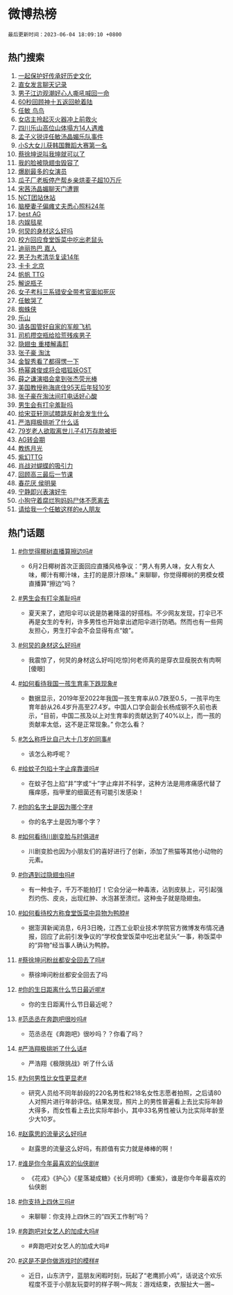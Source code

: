 # 微博热榜

`最后更新时间：2023-06-04 18:09:10 +0800`

## 热门搜索

1. [一起保护好传承好历史文化](https://m.weibo.cn/search?containerid=100103type%3D1%26t%3D10%26q%3D%23%E4%B8%80%E8%B5%B7%E4%BF%9D%E6%8A%A4%E5%A5%BD%E4%BC%A0%E6%89%BF%E5%A5%BD%E5%8E%86%E5%8F%B2%E6%96%87%E5%8C%96%23&stream_entry_id=51&isnewpage=1&extparam=seat%3D1%26pos%3D0%26cate%3D10103%26stream_entry_id%3D51%26filter_type%3Drealtimehot%26dgr%3D0%26c_type%3D51%26display_time%3D1685873347%26pre_seqid%3D168587334798702264806&luicode=10000011&lfid=106003type%253D25%2526t%253D3%2526disable_hot%253D1%2526filter_type%253Drealtimehot)
1. [直女发言聊天记录](https://m.weibo.cn/search?containerid=100103type%3D1%26t%3D10%26q%3D%E7%9B%B4%E5%A5%B3%E5%8F%91%E8%A8%80%E8%81%8A%E5%A4%A9%E8%AE%B0%E5%BD%95&stream_entry_id=31&isnewpage=1&extparam=seat%3D1%26stream_entry_id%3D31%26realpos%3D1%26c_type%3D31%26lcate%3D5001%26dgr%3D0%26cate%3D5001%26q%3D%25E7%259B%25B4%25E5%25A5%25B3%25E5%258F%2591%25E8%25A8%2580%25E8%2581%258A%25E5%25A4%25A9%25E8%25AE%25B0%25E5%25BD%2595%26filter_type%3Drealtimehot%26band_rank%3D1%26flag%3D2%26pos%3D0%26display_time%3D1685873347%26pre_seqid%3D168587334798702264806&luicode=10000011&lfid=106003type%253D25%2526t%253D3%2526disable_hot%253D1%2526filter_type%253Drealtimehot)
1. [男子江边观潮好心人嘶吼喊回一命](https://m.weibo.cn/search?containerid=100103type%3D1%26t%3D10%26q%3D%23%E7%94%B7%E5%AD%90%E6%B1%9F%E8%BE%B9%E8%A7%82%E6%BD%AE%E5%A5%BD%E5%BF%83%E4%BA%BA%E5%98%B6%E5%90%BC%E5%96%8A%E5%9B%9E%E4%B8%80%E5%91%BD%23&stream_entry_id=31&isnewpage=1&extparam=seat%3D1%26stream_entry_id%3D31%26realpos%3D2%26c_type%3D31%26lcate%3D5001%26dgr%3D0%26cate%3D5001%26q%3D%2523%25E7%2594%25B7%25E5%25AD%2590%25E6%25B1%259F%25E8%25BE%25B9%25E8%25A7%2582%25E6%25BD%25AE%25E5%25A5%25BD%25E5%25BF%2583%25E4%25BA%25BA%25E5%2598%25B6%25E5%2590%25BC%25E5%2596%258A%25E5%259B%259E%25E4%25B8%2580%25E5%2591%25BD%2523%26filter_type%3Drealtimehot%26band_rank%3D2%26flag%3D1%26pos%3D1%26display_time%3D1685873347%26pre_seqid%3D168587334798702264806&luicode=10000011&lfid=106003type%253D25%2526t%253D3%2526disable_hot%253D1%2526filter_type%253Drealtimehot)
1. [60秒回顾神十五返回舱着陆](https://m.weibo.cn/search?containerid=100103type%3D1%26t%3D10%26q%3D%2360%E7%A7%92%E5%9B%9E%E9%A1%BE%E7%A5%9E%E5%8D%81%E4%BA%94%E8%BF%94%E5%9B%9E%E8%88%B1%E7%9D%80%E9%99%86%23&stream_entry_id=31&isnewpage=1&extparam=seat%3D1%26stream_entry_id%3D31%26realpos%3D3%26c_type%3D31%26lcate%3D5001%26dgr%3D0%26cate%3D5001%26q%3D%252360%25E7%25A7%2592%25E5%259B%259E%25E9%25A1%25BE%25E7%25A5%259E%25E5%258D%2581%25E4%25BA%2594%25E8%25BF%2594%25E5%259B%259E%25E8%2588%25B1%25E7%259D%2580%25E9%2599%2586%2523%26filter_type%3Drealtimehot%26band_rank%3D3%26flag%3D1%26pos%3D2%26display_time%3D1685873347%26pre_seqid%3D168587334798702264806&luicode=10000011&lfid=106003type%253D25%2526t%253D3%2526disable_hot%253D1%2526filter_type%253Drealtimehot)
1. [任敏 鸟鸟](https://m.weibo.cn/search?containerid=100103type%3D1%26t%3D10%26q%3D%E4%BB%BB%E6%95%8F+%E9%B8%9F%E9%B8%9F&stream_entry_id=31&isnewpage=1&extparam=seat%3D1%26stream_entry_id%3D31%26realpos%3D4%26c_type%3D31%26lcate%3D5001%26dgr%3D0%26cate%3D5001%26q%3D%25E4%25BB%25BB%25E6%2595%258F%2520%25E9%25B8%259F%25E9%25B8%259F%26filter_type%3Drealtimehot%26band_rank%3D4%26flag%3D2%26pos%3D3%26display_time%3D1685873347%26pre_seqid%3D168587334798702264806&luicode=10000011&lfid=106003type%253D25%2526t%253D3%2526disable_hot%253D1%2526filter_type%253Drealtimehot)
1. [女店主拎起灭火器冲上前救火](https://m.weibo.cn/search?containerid=100103type%3D1%26t%3D10%26q%3D%23%E5%A5%B3%E5%BA%97%E4%B8%BB%E6%8B%8E%E8%B5%B7%E7%81%AD%E7%81%AB%E5%99%A8%E5%86%B2%E4%B8%8A%E5%89%8D%E6%95%91%E7%81%AB%23&stream_entry_id=31&isnewpage=1&extparam=seat%3D1%26stream_entry_id%3D31%26realpos%3D5%26c_type%3D31%26lcate%3D5001%26dgr%3D0%26cate%3D5001%26q%3D%2523%25E5%25A5%25B3%25E5%25BA%2597%25E4%25B8%25BB%25E6%258B%258E%25E8%25B5%25B7%25E7%2581%25AD%25E7%2581%25AB%25E5%2599%25A8%25E5%2586%25B2%25E4%25B8%258A%25E5%2589%258D%25E6%2595%2591%25E7%2581%25AB%2523%26filter_type%3Drealtimehot%26band_rank%3D5%26flag%3D1%26pos%3D4%26display_time%3D1685873347%26pre_seqid%3D168587334798702264806&luicode=10000011&lfid=106003type%253D25%2526t%253D3%2526disable_hot%253D1%2526filter_type%253Drealtimehot)
1. [四川乐山高位山体塌方14人遇难](https://m.weibo.cn/search?containerid=100103type%3D1%26t%3D10%26q%3D%23%E5%9B%9B%E5%B7%9D%E4%B9%90%E5%B1%B1%E9%AB%98%E4%BD%8D%E5%B1%B1%E4%BD%93%E5%A1%8C%E6%96%B914%E4%BA%BA%E9%81%87%E9%9A%BE%23&stream_entry_id=31&isnewpage=1&extparam=seat%3D1%26stream_entry_id%3D31%26realpos%3D6%26c_type%3D31%26lcate%3D5001%26dgr%3D0%26cate%3D5001%26q%3D%2523%25E5%259B%259B%25E5%25B7%259D%25E4%25B9%2590%25E5%25B1%25B1%25E9%25AB%2598%25E4%25BD%258D%25E5%25B1%25B1%25E4%25BD%2593%25E5%25A1%258C%25E6%2596%25B914%25E4%25BA%25BA%25E9%2581%2587%25E9%259A%25BE%2523%26filter_type%3Drealtimehot%26band_rank%3D6%26flag%3D1%26pos%3D5%26display_time%3D1685873347%26pre_seqid%3D168587334798702264806&luicode=10000011&lfid=106003type%253D25%2526t%253D3%2526disable_hot%253D1%2526filter_type%253Drealtimehot)
1. [孟子义锐评任敏汤晶媚乐队事件](https://m.weibo.cn/search?containerid=100103type%3D1%26t%3D10%26q%3D%23%E5%AD%9F%E5%AD%90%E4%B9%89%E9%94%90%E8%AF%84%E4%BB%BB%E6%95%8F%E6%B1%A4%E6%99%B6%E5%AA%9A%E4%B9%90%E9%98%9F%E4%BA%8B%E4%BB%B6%23&stream_entry_id=31&isnewpage=1&extparam=seat%3D1%26stream_entry_id%3D31%26realpos%3D7%26c_type%3D31%26lcate%3D5001%26dgr%3D0%26cate%3D5001%26q%3D%2523%25E5%25AD%259F%25E5%25AD%2590%25E4%25B9%2589%25E9%2594%2590%25E8%25AF%2584%25E4%25BB%25BB%25E6%2595%258F%25E6%25B1%25A4%25E6%2599%25B6%25E5%25AA%259A%25E4%25B9%2590%25E9%2598%259F%25E4%25BA%258B%25E4%25BB%25B6%2523%26filter_type%3Drealtimehot%26band_rank%3D7%26flag%3D2%26pos%3D6%26display_time%3D1685873347%26pre_seqid%3D168587334798702264806&luicode=10000011&lfid=106003type%253D25%2526t%253D3%2526disable_hot%253D1%2526filter_type%253Drealtimehot)
1. [小S大女儿获韩国舞蹈大赛第一名](https://m.weibo.cn/search?containerid=100103type%3D1%26t%3D10%26q%3D%23%E5%B0%8FS%E5%A4%A7%E5%A5%B3%E5%84%BF%E8%8E%B7%E9%9F%A9%E5%9B%BD%E8%88%9E%E8%B9%88%E5%A4%A7%E8%B5%9B%E7%AC%AC%E4%B8%80%E5%90%8D%23&stream_entry_id=31&isnewpage=1&extparam=seat%3D1%26stream_entry_id%3D31%26realpos%3D8%26c_type%3D31%26lcate%3D5001%26dgr%3D0%26cate%3D5001%26q%3D%2523%25E5%25B0%258FS%25E5%25A4%25A7%25E5%25A5%25B3%25E5%2584%25BF%25E8%258E%25B7%25E9%259F%25A9%25E5%259B%25BD%25E8%2588%259E%25E8%25B9%2588%25E5%25A4%25A7%25E8%25B5%259B%25E7%25AC%25AC%25E4%25B8%2580%25E5%2590%258D%2523%26filter_type%3Drealtimehot%26band_rank%3D8%26flag%3D2%26pos%3D7%26display_time%3D1685873347%26pre_seqid%3D168587334798702264806&luicode=10000011&lfid=106003type%253D25%2526t%253D3%2526disable_hot%253D1%2526filter_type%253Drealtimehot)
1. [蔡徐坤说叫我坤就可以了](https://m.weibo.cn/search?containerid=100103type%3D1%26t%3D10%26q%3D%23%E8%94%A1%E5%BE%90%E5%9D%A4%E8%AF%B4%E5%8F%AB%E6%88%91%E5%9D%A4%E5%B0%B1%E5%8F%AF%E4%BB%A5%E4%BA%86%23&stream_entry_id=31&isnewpage=1&extparam=seat%3D1%26stream_entry_id%3D31%26realpos%3D9%26c_type%3D31%26lcate%3D5001%26dgr%3D0%26cate%3D5001%26q%3D%2523%25E8%2594%25A1%25E5%25BE%2590%25E5%259D%25A4%25E8%25AF%25B4%25E5%258F%25AB%25E6%2588%2591%25E5%259D%25A4%25E5%25B0%25B1%25E5%258F%25AF%25E4%25BB%25A5%25E4%25BA%2586%2523%26filter_type%3Drealtimehot%26band_rank%3D9%26flag%3D0%26pos%3D8%26display_time%3D1685873347%26pre_seqid%3D168587334798702264806&luicode=10000011&lfid=106003type%253D25%2526t%253D3%2526disable_hot%253D1%2526filter_type%253Drealtimehot)
1. [我的脸被隐翅虫毁容了](https://m.weibo.cn/search?containerid=100103type%3D1%26t%3D10%26q%3D%23%E6%88%91%E7%9A%84%E8%84%B8%E8%A2%AB%E9%9A%90%E7%BF%85%E8%99%AB%E6%AF%81%E5%AE%B9%E4%BA%86%23&stream_entry_id=31&isnewpage=1&extparam=seat%3D1%26stream_entry_id%3D31%26realpos%3D10%26c_type%3D31%26lcate%3D5001%26dgr%3D0%26cate%3D5001%26q%3D%2523%25E6%2588%2591%25E7%259A%2584%25E8%2584%25B8%25E8%25A2%25AB%25E9%259A%2590%25E7%25BF%2585%25E8%2599%25AB%25E6%25AF%2581%25E5%25AE%25B9%25E4%25BA%2586%2523%26filter_type%3Drealtimehot%26band_rank%3D10%26flag%3D0%26pos%3D9%26display_time%3D1685873347%26pre_seqid%3D168587334798702264806&luicode=10000011&lfid=106003type%253D25%2526t%253D3%2526disable_hot%253D1%2526filter_type%253Drealtimehot)
1. [爆剧最多的女演员](https://m.weibo.cn/search?containerid=100103type%3D1%26t%3D10%26q%3D%23%E7%88%86%E5%89%A7%E6%9C%80%E5%A4%9A%E7%9A%84%E5%A5%B3%E6%BC%94%E5%91%98%23&stream_entry_id=31&isnewpage=1&extparam=seat%3D1%26stream_entry_id%3D31%26realpos%3D11%26c_type%3D31%26lcate%3D5001%26dgr%3D0%26cate%3D5001%26q%3D%2523%25E7%2588%2586%25E5%2589%25A7%25E6%259C%2580%25E5%25A4%259A%25E7%259A%2584%25E5%25A5%25B3%25E6%25BC%2594%25E5%2591%2598%2523%26filter_type%3Drealtimehot%26band_rank%3D11%26flag%3D1%26pos%3D10%26display_time%3D1685873347%26pre_seqid%3D168587334798702264806&luicode=10000011&lfid=106003type%253D25%2526t%253D3%2526disable_hot%253D1%2526filter_type%253Drealtimehot)
1. [瓜子厂老板停产帮乡亲烘麦子超10万斤](https://m.weibo.cn/search?containerid=100103type%3D1%26t%3D10%26q%3D%23%E7%93%9C%E5%AD%90%E5%8E%82%E8%80%81%E6%9D%BF%E5%81%9C%E4%BA%A7%E5%B8%AE%E4%B9%A1%E4%BA%B2%E7%83%98%E9%BA%A6%E5%AD%90%E8%B6%8510%E4%B8%87%E6%96%A4%23&stream_entry_id=31&isnewpage=1&extparam=seat%3D1%26stream_entry_id%3D31%26realpos%3D12%26c_type%3D31%26lcate%3D5001%26dgr%3D0%26cate%3D5001%26q%3D%2523%25E7%2593%259C%25E5%25AD%2590%25E5%258E%2582%25E8%2580%2581%25E6%259D%25BF%25E5%2581%259C%25E4%25BA%25A7%25E5%25B8%25AE%25E4%25B9%25A1%25E4%25BA%25B2%25E7%2583%2598%25E9%25BA%25A6%25E5%25AD%2590%25E8%25B6%258510%25E4%25B8%2587%25E6%2596%25A4%2523%26filter_type%3Drealtimehot%26band_rank%3D12%26flag%3D1%26pos%3D11%26display_time%3D1685873347%26pre_seqid%3D168587334798702264806&luicode=10000011&lfid=106003type%253D25%2526t%253D3%2526disable_hot%253D1%2526filter_type%253Drealtimehot)
1. [宋茜汤晶媚聊天门遭罪](https://m.weibo.cn/search?containerid=100103type%3D1%26t%3D10%26q%3D%23%E5%AE%8B%E8%8C%9C%E6%B1%A4%E6%99%B6%E5%AA%9A%E8%81%8A%E5%A4%A9%E9%97%A8%E9%81%AD%E7%BD%AA%23&stream_entry_id=31&isnewpage=1&extparam=seat%3D1%26stream_entry_id%3D31%26realpos%3D13%26c_type%3D31%26lcate%3D5001%26dgr%3D0%26cate%3D5001%26q%3D%2523%25E5%25AE%258B%25E8%258C%259C%25E6%25B1%25A4%25E6%2599%25B6%25E5%25AA%259A%25E8%2581%258A%25E5%25A4%25A9%25E9%2597%25A8%25E9%2581%25AD%25E7%25BD%25AA%2523%26filter_type%3Drealtimehot%26band_rank%3D13%26flag%3D0%26pos%3D12%26display_time%3D1685873347%26pre_seqid%3D168587334798702264806&luicode=10000011&lfid=106003type%253D25%2526t%253D3%2526disable_hot%253D1%2526filter_type%253Drealtimehot)
1. [NCT团站休站](https://m.weibo.cn/search?containerid=100103type%3D1%26t%3D10%26q%3DNCT%E5%9B%A2%E7%AB%99%E4%BC%91%E7%AB%99&stream_entry_id=31&isnewpage=1&extparam=seat%3D1%26stream_entry_id%3D31%26realpos%3D14%26c_type%3D31%26lcate%3D5001%26dgr%3D0%26cate%3D5001%26q%3DNCT%25E5%259B%25A2%25E7%25AB%2599%25E4%25BC%2591%25E7%25AB%2599%26filter_type%3Drealtimehot%26band_rank%3D14%26flag%3D1%26pos%3D13%26display_time%3D1685873347%26pre_seqid%3D168587334798702264806&luicode=10000011&lfid=106003type%253D25%2526t%253D3%2526disable_hot%253D1%2526filter_type%253Drealtimehot)
1. [脑梗妻子偏瘫丈夫悉心照料24年](https://m.weibo.cn/search?containerid=100103type%3D1%26t%3D10%26q%3D%23%E8%84%91%E6%A2%97%E5%A6%BB%E5%AD%90%E5%81%8F%E7%98%AB%E4%B8%88%E5%A4%AB%E6%82%89%E5%BF%83%E7%85%A7%E6%96%9924%E5%B9%B4%23&stream_entry_id=31&isnewpage=1&extparam=seat%3D1%26stream_entry_id%3D31%26dgr%3D0%26realpos%3D15%26c_type%3D31%26lcate%3D5001%26pos%3D14%26cate%3D5001%26q%3D%2523%25E8%2584%2591%25E6%25A2%2597%25E5%25A6%25BB%25E5%25AD%2590%25E5%2581%258F%25E7%2598%25AB%25E4%25B8%2588%25E5%25A4%25AB%25E6%2582%2589%25E5%25BF%2583%25E7%2585%25A7%25E6%2596%259924%25E5%25B9%25B4%2523%26filter_type%3Drealtimehot%26band_rank%3D15%26flag%3D0%26adid%3D191459%26display_time%3D1685873347%26pre_seqid%3D168587334798702264806&luicode=10000011&lfid=106003type%253D25%2526t%253D3%2526disable_hot%253D1%2526filter_type%253Drealtimehot)
1. [best AG](https://m.weibo.cn/search?containerid=100103type%3D1%26t%3D10%26q%3Dbest+AG&stream_entry_id=31&isnewpage=1&extparam=seat%3D1%26stream_entry_id%3D31%26realpos%3D16%26c_type%3D31%26lcate%3D5001%26dgr%3D0%26cate%3D5001%26q%3Dbest%2520AG%26filter_type%3Drealtimehot%26band_rank%3D16%26flag%3D1%26pos%3D15%26display_time%3D1685873347%26pre_seqid%3D168587334798702264806&luicode=10000011&lfid=106003type%253D25%2526t%253D3%2526disable_hot%253D1%2526filter_type%253Drealtimehot)
1. [内娱毯星](https://m.weibo.cn/search?containerid=100103type%3D1%26t%3D10%26q%3D%23%E5%86%85%E5%A8%B1%E6%AF%AF%E6%98%9F%23&stream_entry_id=31&isnewpage=1&extparam=seat%3D1%26stream_entry_id%3D31%26realpos%3D17%26c_type%3D31%26lcate%3D5001%26dgr%3D0%26cate%3D5001%26q%3D%2523%25E5%2586%2585%25E5%25A8%25B1%25E6%25AF%25AF%25E6%2598%259F%2523%26filter_type%3Drealtimehot%26band_rank%3D17%26flag%3D1%26pos%3D16%26display_time%3D1685873347%26pre_seqid%3D168587334798702264806&luicode=10000011&lfid=106003type%253D25%2526t%253D3%2526disable_hot%253D1%2526filter_type%253Drealtimehot)
1. [何炅的身材这么好吗](https://m.weibo.cn/search?containerid=100103type%3D1%26t%3D10%26q%3D%23%E4%BD%95%E7%82%85%E7%9A%84%E8%BA%AB%E6%9D%90%E8%BF%99%E4%B9%88%E5%A5%BD%E5%90%97%23&stream_entry_id=31&isnewpage=1&extparam=seat%3D1%26stream_entry_id%3D31%26realpos%3D18%26c_type%3D31%26lcate%3D5001%26dgr%3D0%26cate%3D5001%26q%3D%2523%25E4%25BD%2595%25E7%2582%2585%25E7%259A%2584%25E8%25BA%25AB%25E6%259D%2590%25E8%25BF%2599%25E4%25B9%2588%25E5%25A5%25BD%25E5%2590%2597%2523%26filter_type%3Drealtimehot%26band_rank%3D18%26flag%3D0%26pos%3D17%26display_time%3D1685873347%26pre_seqid%3D168587334798702264806&luicode=10000011&lfid=106003type%253D25%2526t%253D3%2526disable_hot%253D1%2526filter_type%253Drealtimehot)
1. [校方回应食堂饭菜中吃出老鼠头](https://m.weibo.cn/search?containerid=100103type%3D1%26t%3D10%26q%3D%23%E6%A0%A1%E6%96%B9%E5%9B%9E%E5%BA%94%E9%A3%9F%E5%A0%82%E9%A5%AD%E8%8F%9C%E4%B8%AD%E5%90%83%E5%87%BA%E8%80%81%E9%BC%A0%E5%A4%B4%23&stream_entry_id=31&isnewpage=1&extparam=seat%3D1%26stream_entry_id%3D31%26realpos%3D19%26c_type%3D31%26lcate%3D5001%26dgr%3D0%26cate%3D5001%26q%3D%2523%25E6%25A0%25A1%25E6%2596%25B9%25E5%259B%259E%25E5%25BA%2594%25E9%25A3%259F%25E5%25A0%2582%25E9%25A5%25AD%25E8%258F%259C%25E4%25B8%25AD%25E5%2590%2583%25E5%2587%25BA%25E8%2580%2581%25E9%25BC%25A0%25E5%25A4%25B4%2523%26filter_type%3Drealtimehot%26band_rank%3D19%26flag%3D0%26pos%3D18%26display_time%3D1685873347%26pre_seqid%3D168587334798702264806&luicode=10000011&lfid=106003type%253D25%2526t%253D3%2526disable_hot%253D1%2526filter_type%253Drealtimehot)
1. [迪丽热巴 嘉人](https://m.weibo.cn/search?containerid=100103type%3D1%26t%3D10%26q%3D%E8%BF%AA%E4%B8%BD%E7%83%AD%E5%B7%B4+%E5%98%89%E4%BA%BA&stream_entry_id=31&isnewpage=1&extparam=seat%3D1%26stream_entry_id%3D31%26realpos%3D20%26c_type%3D31%26lcate%3D5001%26dgr%3D0%26cate%3D5001%26q%3D%25E8%25BF%25AA%25E4%25B8%25BD%25E7%2583%25AD%25E5%25B7%25B4%2520%25E5%2598%2589%25E4%25BA%25BA%26filter_type%3Drealtimehot%26band_rank%3D20%26flag%3D2%26pos%3D19%26display_time%3D1685873347%26pre_seqid%3D168587334798702264806&luicode=10000011&lfid=106003type%253D25%2526t%253D3%2526disable_hot%253D1%2526filter_type%253Drealtimehot)
1. [男子为考清华复读14年](https://m.weibo.cn/search?containerid=100103type%3D1%26t%3D10%26q%3D%23%E7%94%B7%E5%AD%90%E4%B8%BA%E8%80%83%E6%B8%85%E5%8D%8E%E5%A4%8D%E8%AF%BB14%E5%B9%B4%23&stream_entry_id=31&isnewpage=1&extparam=seat%3D1%26stream_entry_id%3D31%26realpos%3D21%26c_type%3D31%26lcate%3D5001%26dgr%3D0%26cate%3D5001%26q%3D%2523%25E7%2594%25B7%25E5%25AD%2590%25E4%25B8%25BA%25E8%2580%2583%25E6%25B8%2585%25E5%258D%258E%25E5%25A4%258D%25E8%25AF%25BB14%25E5%25B9%25B4%2523%26filter_type%3Drealtimehot%26band_rank%3D21%26flag%3D1%26pos%3D20%26display_time%3D1685873347%26pre_seqid%3D168587334798702264806&luicode=10000011&lfid=106003type%253D25%2526t%253D3%2526disable_hot%253D1%2526filter_type%253Drealtimehot)
1. [卡卡 北京](https://m.weibo.cn/search?containerid=100103type%3D1%26t%3D10%26q%3D%E5%8D%A1%E5%8D%A1+%E5%8C%97%E4%BA%AC&stream_entry_id=31&isnewpage=1&extparam=seat%3D1%26stream_entry_id%3D31%26realpos%3D22%26c_type%3D31%26lcate%3D5001%26dgr%3D0%26cate%3D5001%26q%3D%25E5%258D%25A1%25E5%258D%25A1%2520%25E5%258C%2597%25E4%25BA%25AC%26filter_type%3Drealtimehot%26band_rank%3D22%26flag%3D0%26pos%3D21%26display_time%3D1685873347%26pre_seqid%3D168587334798702264806&luicode=10000011&lfid=106003type%253D25%2526t%253D3%2526disable_hot%253D1%2526filter_type%253Drealtimehot)
1. [帆帆 TTG](https://m.weibo.cn/search?containerid=100103type%3D1%26t%3D10%26q%3D%E5%B8%86%E5%B8%86+TTG&stream_entry_id=31&isnewpage=1&extparam=seat%3D1%26stream_entry_id%3D31%26realpos%3D23%26c_type%3D31%26lcate%3D5001%26dgr%3D0%26cate%3D5001%26q%3D%25E5%25B8%2586%25E5%25B8%2586%2520TTG%26filter_type%3Drealtimehot%26band_rank%3D23%26flag%3D1%26pos%3D22%26display_time%3D1685873347%26pre_seqid%3D168587334798702264806&luicode=10000011&lfid=106003type%253D25%2526t%253D3%2526disable_hot%253D1%2526filter_type%253Drealtimehot)
1. [解说瓶子](https://m.weibo.cn/search?containerid=100103type%3D1%26t%3D10%26q%3D%E8%A7%A3%E8%AF%B4%E7%93%B6%E5%AD%90&stream_entry_id=31&isnewpage=1&extparam=seat%3D1%26stream_entry_id%3D31%26realpos%3D24%26c_type%3D31%26lcate%3D5001%26dgr%3D0%26cate%3D5001%26q%3D%25E8%25A7%25A3%25E8%25AF%25B4%25E7%2593%25B6%25E5%25AD%2590%26filter_type%3Drealtimehot%26band_rank%3D24%26flag%3D1%26pos%3D23%26display_time%3D1685873347%26pre_seqid%3D168587334798702264806&luicode=10000011&lfid=106003type%253D25%2526t%253D3%2526disable_hot%253D1%2526filter_type%253Drealtimehot)
1. [女子考科三系错安全带考官面如死灰](https://m.weibo.cn/search?containerid=100103type%3D1%26t%3D10%26q%3D%23%E5%A5%B3%E5%AD%90%E8%80%83%E7%A7%91%E4%B8%89%E7%B3%BB%E9%94%99%E5%AE%89%E5%85%A8%E5%B8%A6%E8%80%83%E5%AE%98%E9%9D%A2%E5%A6%82%E6%AD%BB%E7%81%B0%23&stream_entry_id=31&isnewpage=1&extparam=seat%3D1%26stream_entry_id%3D31%26realpos%3D25%26c_type%3D31%26lcate%3D5001%26dgr%3D0%26cate%3D5001%26q%3D%2523%25E5%25A5%25B3%25E5%25AD%2590%25E8%2580%2583%25E7%25A7%2591%25E4%25B8%2589%25E7%25B3%25BB%25E9%2594%2599%25E5%25AE%2589%25E5%2585%25A8%25E5%25B8%25A6%25E8%2580%2583%25E5%25AE%2598%25E9%259D%25A2%25E5%25A6%2582%25E6%25AD%25BB%25E7%2581%25B0%2523%26filter_type%3Drealtimehot%26band_rank%3D25%26flag%3D1%26pos%3D24%26display_time%3D1685873347%26pre_seqid%3D168587334798702264806&luicode=10000011&lfid=106003type%253D25%2526t%253D3%2526disable_hot%253D1%2526filter_type%253Drealtimehot)
1. [任敏哭了](https://m.weibo.cn/search?containerid=100103type%3D1%26t%3D10%26q%3D%E4%BB%BB%E6%95%8F%E5%93%AD%E4%BA%86&stream_entry_id=31&isnewpage=1&extparam=seat%3D1%26stream_entry_id%3D31%26realpos%3D26%26c_type%3D31%26lcate%3D5001%26dgr%3D0%26cate%3D5001%26q%3D%25E4%25BB%25BB%25E6%2595%258F%25E5%2593%25AD%25E4%25BA%2586%26filter_type%3Drealtimehot%26band_rank%3D26%26flag%3D0%26pos%3D25%26display_time%3D1685873347%26pre_seqid%3D168587334798702264806&luicode=10000011&lfid=106003type%253D25%2526t%253D3%2526disable_hot%253D1%2526filter_type%253Drealtimehot)
1. [蜘蛛侠](https://m.weibo.cn/search?containerid=100103type%3D1%26t%3D10%26q%3D%E8%9C%98%E8%9B%9B%E4%BE%A0&stream_entry_id=31&isnewpage=1&extparam=seat%3D1%26stream_entry_id%3D31%26realpos%3D27%26c_type%3D31%26lcate%3D5001%26dgr%3D0%26cate%3D5001%26q%3D%25E8%259C%2598%25E8%259B%259B%25E4%25BE%25A0%26filter_type%3Drealtimehot%26band_rank%3D27%26flag%3D1%26pos%3D26%26display_time%3D1685873347%26pre_seqid%3D168587334798702264806&luicode=10000011&lfid=106003type%253D25%2526t%253D3%2526disable_hot%253D1%2526filter_type%253Drealtimehot)
1. [乐山](https://m.weibo.cn/search?containerid=100103type%3D1%26t%3D10%26q%3D%E4%B9%90%E5%B1%B1&stream_entry_id=31&isnewpage=1&extparam=seat%3D1%26stream_entry_id%3D31%26realpos%3D28%26c_type%3D31%26lcate%3D5001%26dgr%3D0%26cate%3D5001%26q%3D%25E4%25B9%2590%25E5%25B1%25B1%26filter_type%3Drealtimehot%26band_rank%3D28%26flag%3D1%26pos%3D27%26display_time%3D1685873347%26pre_seqid%3D168587334798702264806&luicode=10000011&lfid=106003type%253D25%2526t%253D3%2526disable_hot%253D1%2526filter_type%253Drealtimehot)
1. [请各国管好自家的军舰飞机](https://m.weibo.cn/search?containerid=100103type%3D1%26t%3D10%26q%3D%23%E8%AF%B7%E5%90%84%E5%9B%BD%E7%AE%A1%E5%A5%BD%E8%87%AA%E5%AE%B6%E7%9A%84%E5%86%9B%E8%88%B0%E9%A3%9E%E6%9C%BA%23&stream_entry_id=31&isnewpage=1&extparam=seat%3D1%26stream_entry_id%3D31%26realpos%3D29%26c_type%3D31%26lcate%3D5001%26dgr%3D0%26cate%3D5001%26q%3D%2523%25E8%25AF%25B7%25E5%2590%2584%25E5%259B%25BD%25E7%25AE%25A1%25E5%25A5%25BD%25E8%2587%25AA%25E5%25AE%25B6%25E7%259A%2584%25E5%2586%259B%25E8%2588%25B0%25E9%25A3%259E%25E6%259C%25BA%2523%26filter_type%3Drealtimehot%26band_rank%3D29%26flag%3D0%26pos%3D28%26display_time%3D1685873347%26pre_seqid%3D168587334798702264806&luicode=10000011&lfid=106003type%253D25%2526t%253D3%2526disable_hot%253D1%2526filter_type%253Drealtimehot)
1. [司机攒空瓶给拾荒残疾男子](https://m.weibo.cn/search?containerid=100103type%3D1%26t%3D10%26q%3D%23%E5%8F%B8%E6%9C%BA%E6%94%92%E7%A9%BA%E7%93%B6%E7%BB%99%E6%8B%BE%E8%8D%92%E6%AE%8B%E7%96%BE%E7%94%B7%E5%AD%90%23&stream_entry_id=31&isnewpage=1&extparam=seat%3D1%26stream_entry_id%3D31%26realpos%3D30%26c_type%3D31%26lcate%3D5001%26dgr%3D0%26cate%3D5001%26q%3D%2523%25E5%258F%25B8%25E6%259C%25BA%25E6%2594%2592%25E7%25A9%25BA%25E7%2593%25B6%25E7%25BB%2599%25E6%258B%25BE%25E8%258D%2592%25E6%25AE%258B%25E7%2596%25BE%25E7%2594%25B7%25E5%25AD%2590%2523%26filter_type%3Drealtimehot%26band_rank%3D30%26flag%3D1%26pos%3D29%26display_time%3D1685873347%26pre_seqid%3D168587334798702264806&luicode=10000011&lfid=106003type%253D25%2526t%253D3%2526disable_hot%253D1%2526filter_type%253Drealtimehot)
1. [隐翅虫 重楼解毒酊](https://m.weibo.cn/search?containerid=100103type%3D1%26t%3D10%26q%3D%E9%9A%90%E7%BF%85%E8%99%AB+%E9%87%8D%E6%A5%BC%E8%A7%A3%E6%AF%92%E9%85%8A&stream_entry_id=31&isnewpage=1&extparam=seat%3D1%26stream_entry_id%3D31%26realpos%3D31%26c_type%3D31%26lcate%3D5001%26dgr%3D0%26cate%3D5001%26q%3D%25E9%259A%2590%25E7%25BF%2585%25E8%2599%25AB%2520%25E9%2587%258D%25E6%25A5%25BC%25E8%25A7%25A3%25E6%25AF%2592%25E9%2585%258A%26filter_type%3Drealtimehot%26band_rank%3D31%26flag%3D1%26pos%3D30%26display_time%3D1685873347%26pre_seqid%3D168587334798702264806&luicode=10000011&lfid=106003type%253D25%2526t%253D3%2526disable_hot%253D1%2526filter_type%253Drealtimehot)
1. [张子豪 淘汰](https://m.weibo.cn/search?containerid=100103type%3D1%26t%3D10%26q%3D%E5%BC%A0%E5%AD%90%E8%B1%AA+%E6%B7%98%E6%B1%B0&stream_entry_id=31&isnewpage=1&extparam=seat%3D1%26stream_entry_id%3D31%26realpos%3D32%26c_type%3D31%26lcate%3D5001%26dgr%3D0%26cate%3D5001%26q%3D%25E5%25BC%25A0%25E5%25AD%2590%25E8%25B1%25AA%2520%25E6%25B7%2598%25E6%25B1%25B0%26filter_type%3Drealtimehot%26band_rank%3D32%26flag%3D0%26pos%3D31%26display_time%3D1685873347%26pre_seqid%3D168587334798702264806&luicode=10000011&lfid=106003type%253D25%2526t%253D3%2526disable_hot%253D1%2526filter_type%253Drealtimehot)
1. [金智秀看了都得愣一下](https://m.weibo.cn/search?containerid=100103type%3D1%26t%3D10%26q%3D%23%E9%87%91%E6%99%BA%E7%A7%80%E7%9C%8B%E4%BA%86%E9%83%BD%E5%BE%97%E6%84%A3%E4%B8%80%E4%B8%8B%23&stream_entry_id=31&isnewpage=1&extparam=seat%3D1%26stream_entry_id%3D31%26realpos%3D33%26c_type%3D31%26lcate%3D5001%26dgr%3D0%26cate%3D5001%26q%3D%2523%25E9%2587%2591%25E6%2599%25BA%25E7%25A7%2580%25E7%259C%258B%25E4%25BA%2586%25E9%2583%25BD%25E5%25BE%2597%25E6%2584%25A3%25E4%25B8%2580%25E4%25B8%258B%2523%26filter_type%3Drealtimehot%26band_rank%3D33%26flag%3D0%26pos%3D32%26display_time%3D1685873347%26pre_seqid%3D168587334798702264806&luicode=10000011&lfid=106003type%253D25%2526t%253D3%2526disable_hot%253D1%2526filter_type%253Drealtimehot)
1. [杨幂龚俊或将合唱狐妖OST](https://m.weibo.cn/search?containerid=100103type%3D1%26t%3D10%26q%3D%23%E6%9D%A8%E5%B9%82%E9%BE%9A%E4%BF%8A%E6%88%96%E5%B0%86%E5%90%88%E5%94%B1%E7%8B%90%E5%A6%96OST%23&stream_entry_id=31&isnewpage=1&extparam=seat%3D1%26stream_entry_id%3D31%26realpos%3D34%26c_type%3D31%26lcate%3D5001%26dgr%3D0%26cate%3D5001%26q%3D%2523%25E6%259D%25A8%25E5%25B9%2582%25E9%25BE%259A%25E4%25BF%258A%25E6%2588%2596%25E5%25B0%2586%25E5%2590%2588%25E5%2594%25B1%25E7%258B%2590%25E5%25A6%2596OST%2523%26filter_type%3Drealtimehot%26band_rank%3D34%26flag%3D1%26pos%3D33%26display_time%3D1685873347%26pre_seqid%3D168587334798702264806&luicode=10000011&lfid=106003type%253D25%2526t%253D3%2526disable_hot%253D1%2526filter_type%253Drealtimehot)
1. [薛之谦演唱会拿到张杰荧光棒](https://m.weibo.cn/search?containerid=100103type%3D1%26t%3D10%26q%3D%23%E8%96%9B%E4%B9%8B%E8%B0%A6%E6%BC%94%E5%94%B1%E4%BC%9A%E6%8B%BF%E5%88%B0%E5%BC%A0%E6%9D%B0%E8%8D%A7%E5%85%89%E6%A3%92%23&stream_entry_id=31&isnewpage=1&extparam=seat%3D1%26stream_entry_id%3D31%26realpos%3D35%26c_type%3D31%26lcate%3D5001%26dgr%3D0%26cate%3D5001%26q%3D%2523%25E8%2596%259B%25E4%25B9%258B%25E8%25B0%25A6%25E6%25BC%2594%25E5%2594%25B1%25E4%25BC%259A%25E6%258B%25BF%25E5%2588%25B0%25E5%25BC%25A0%25E6%259D%25B0%25E8%258D%25A7%25E5%2585%2589%25E6%25A3%2592%2523%26filter_type%3Drealtimehot%26band_rank%3D35%26flag%3D1%26pos%3D34%26display_time%3D1685873347%26pre_seqid%3D168587334798702264806&luicode=10000011&lfid=106003type%253D25%2526t%253D3%2526disable_hot%253D1%2526filter_type%253Drealtimehot)
1. [美国教授称海底住95天后年轻10岁](https://m.weibo.cn/search?containerid=100103type%3D1%26t%3D10%26q%3D%23%E7%BE%8E%E5%9B%BD%E6%95%99%E6%8E%88%E7%A7%B0%E6%B5%B7%E5%BA%95%E4%BD%8F95%E5%A4%A9%E5%90%8E%E5%B9%B4%E8%BD%BB10%E5%B2%81%23&stream_entry_id=31&isnewpage=1&extparam=seat%3D1%26stream_entry_id%3D31%26realpos%3D36%26c_type%3D31%26lcate%3D5001%26dgr%3D0%26cate%3D5001%26q%3D%2523%25E7%25BE%258E%25E5%259B%25BD%25E6%2595%2599%25E6%258E%2588%25E7%25A7%25B0%25E6%25B5%25B7%25E5%25BA%2595%25E4%25BD%258F95%25E5%25A4%25A9%25E5%2590%258E%25E5%25B9%25B4%25E8%25BD%25BB10%25E5%25B2%2581%2523%26filter_type%3Drealtimehot%26band_rank%3D36%26flag%3D0%26pos%3D35%26display_time%3D1685873347%26pre_seqid%3D168587334798702264806&luicode=10000011&lfid=106003type%253D25%2526t%253D3%2526disable_hot%253D1%2526filter_type%253Drealtimehot)
1. [张子豪在淘汰间打电话好心酸](https://m.weibo.cn/search?containerid=100103type%3D1%26t%3D10%26q%3D%E5%BC%A0%E5%AD%90%E8%B1%AA%E5%9C%A8%E6%B7%98%E6%B1%B0%E9%97%B4%E6%89%93%E7%94%B5%E8%AF%9D%E5%A5%BD%E5%BF%83%E9%85%B8&stream_entry_id=31&isnewpage=1&extparam=seat%3D1%26stream_entry_id%3D31%26realpos%3D37%26c_type%3D31%26lcate%3D5001%26dgr%3D0%26cate%3D5001%26q%3D%25E5%25BC%25A0%25E5%25AD%2590%25E8%25B1%25AA%25E5%259C%25A8%25E6%25B7%2598%25E6%25B1%25B0%25E9%2597%25B4%25E6%2589%2593%25E7%2594%25B5%25E8%25AF%259D%25E5%25A5%25BD%25E5%25BF%2583%25E9%2585%25B8%26filter_type%3Drealtimehot%26band_rank%3D37%26flag%3D0%26pos%3D36%26display_time%3D1685873347%26pre_seqid%3D168587334798702264806&luicode=10000011&lfid=106003type%253D25%2526t%253D3%2526disable_hot%253D1%2526filter_type%253Drealtimehot)
1. [男生会有打伞羞耻吗](https://m.weibo.cn/search?containerid=100103type%3D1%26t%3D10%26q%3D%23%E7%94%B7%E7%94%9F%E4%BC%9A%E6%9C%89%E6%89%93%E4%BC%9E%E7%BE%9E%E8%80%BB%E5%90%97%23&stream_entry_id=31&isnewpage=1&extparam=seat%3D1%26stream_entry_id%3D31%26realpos%3D38%26c_type%3D31%26lcate%3D5001%26dgr%3D0%26cate%3D5001%26q%3D%2523%25E7%2594%25B7%25E7%2594%259F%25E4%25BC%259A%25E6%259C%2589%25E6%2589%2593%25E4%25BC%259E%25E7%25BE%259E%25E8%2580%25BB%25E5%2590%2597%2523%26filter_type%3Drealtimehot%26band_rank%3D38%26flag%3D0%26pos%3D37%26display_time%3D1685873347%26pre_seqid%3D168587334798702264806&luicode=10000011&lfid=106003type%253D25%2526t%253D3%2526disable_hot%253D1%2526filter_type%253Drealtimehot)
1. [给宋亚轩测试膝跳反射会发生什么](https://m.weibo.cn/search?containerid=100103type%3D1%26t%3D10%26q%3D%23%E7%BB%99%E5%AE%8B%E4%BA%9A%E8%BD%A9%E6%B5%8B%E8%AF%95%E8%86%9D%E8%B7%B3%E5%8F%8D%E5%B0%84%E4%BC%9A%E5%8F%91%E7%94%9F%E4%BB%80%E4%B9%88%23&stream_entry_id=31&isnewpage=1&extparam=seat%3D1%26stream_entry_id%3D31%26realpos%3D39%26c_type%3D31%26lcate%3D5001%26dgr%3D0%26cate%3D5001%26q%3D%2523%25E7%25BB%2599%25E5%25AE%258B%25E4%25BA%259A%25E8%25BD%25A9%25E6%25B5%258B%25E8%25AF%2595%25E8%2586%259D%25E8%25B7%25B3%25E5%258F%258D%25E5%25B0%2584%25E4%25BC%259A%25E5%258F%2591%25E7%2594%259F%25E4%25BB%2580%25E4%25B9%2588%2523%26filter_type%3Drealtimehot%26band_rank%3D39%26flag%3D1%26pos%3D38%26display_time%3D1685873347%26pre_seqid%3D168587334798702264806&luicode=10000011&lfid=106003type%253D25%2526t%253D3%2526disable_hot%253D1%2526filter_type%253Drealtimehot)
1. [严浩翔极挑听了什么话](https://m.weibo.cn/search?containerid=100103type%3D1%26t%3D10%26q%3D%23%E4%B8%A5%E6%B5%A9%E7%BF%94%E6%9E%81%E6%8C%91%E5%90%AC%E4%BA%86%E4%BB%80%E4%B9%88%E8%AF%9D%23&stream_entry_id=31&isnewpage=1&extparam=seat%3D1%26stream_entry_id%3D31%26realpos%3D40%26c_type%3D31%26lcate%3D5001%26dgr%3D0%26cate%3D5001%26q%3D%2523%25E4%25B8%25A5%25E6%25B5%25A9%25E7%25BF%2594%25E6%259E%2581%25E6%258C%2591%25E5%2590%25AC%25E4%25BA%2586%25E4%25BB%2580%25E4%25B9%2588%25E8%25AF%259D%2523%26filter_type%3Drealtimehot%26band_rank%3D40%26flag%3D1%26pos%3D39%26display_time%3D1685873347%26pre_seqid%3D168587334798702264806&luicode=10000011&lfid=106003type%253D25%2526t%253D3%2526disable_hot%253D1%2526filter_type%253Drealtimehot)
1. [79岁老人欲取离世儿子41万存款被拒](https://m.weibo.cn/search?containerid=100103type%3D1%26t%3D10%26q%3D%2379%E5%B2%81%E8%80%81%E4%BA%BA%E6%AC%B2%E5%8F%96%E7%A6%BB%E4%B8%96%E5%84%BF%E5%AD%9041%E4%B8%87%E5%AD%98%E6%AC%BE%E8%A2%AB%E6%8B%92%23&stream_entry_id=31&isnewpage=1&extparam=seat%3D1%26stream_entry_id%3D31%26realpos%3D41%26c_type%3D31%26lcate%3D5001%26dgr%3D0%26cate%3D5001%26q%3D%252379%25E5%25B2%2581%25E8%2580%2581%25E4%25BA%25BA%25E6%25AC%25B2%25E5%258F%2596%25E7%25A6%25BB%25E4%25B8%2596%25E5%2584%25BF%25E5%25AD%259041%25E4%25B8%2587%25E5%25AD%2598%25E6%25AC%25BE%25E8%25A2%25AB%25E6%258B%2592%2523%26filter_type%3Drealtimehot%26band_rank%3D41%26flag%3D0%26pos%3D40%26display_time%3D1685873347%26pre_seqid%3D168587334798702264806&luicode=10000011&lfid=106003type%253D25%2526t%253D3%2526disable_hot%253D1%2526filter_type%253Drealtimehot)
1. [AG转会期](https://m.weibo.cn/search?containerid=100103type%3D1%26t%3D10%26q%3DAG%E8%BD%AC%E4%BC%9A%E6%9C%9F&stream_entry_id=31&isnewpage=1&extparam=seat%3D1%26stream_entry_id%3D31%26realpos%3D42%26c_type%3D31%26lcate%3D5001%26dgr%3D0%26cate%3D5001%26q%3DAG%25E8%25BD%25AC%25E4%25BC%259A%25E6%259C%259F%26filter_type%3Drealtimehot%26band_rank%3D42%26flag%3D0%26pos%3D41%26display_time%3D1685873347%26pre_seqid%3D168587334798702264806&luicode=10000011&lfid=106003type%253D25%2526t%253D3%2526disable_hot%253D1%2526filter_type%253Drealtimehot)
1. [教练月光](https://m.weibo.cn/search?containerid=100103type%3D1%26t%3D10%26q%3D%E6%95%99%E7%BB%83%E6%9C%88%E5%85%89&stream_entry_id=31&isnewpage=1&extparam=seat%3D1%26stream_entry_id%3D31%26realpos%3D43%26c_type%3D31%26lcate%3D5001%26dgr%3D0%26cate%3D5001%26q%3D%25E6%2595%2599%25E7%25BB%2583%25E6%259C%2588%25E5%2585%2589%26filter_type%3Drealtimehot%26band_rank%3D43%26flag%3D0%26pos%3D42%26display_time%3D1685873347%26pre_seqid%3D168587334798702264806&luicode=10000011&lfid=106003type%253D25%2526t%253D3%2526disable_hot%253D1%2526filter_type%253Drealtimehot)
1. [紫幻TTG](https://m.weibo.cn/search?containerid=100103type%3D1%26t%3D10%26q%3D%E7%B4%AB%E5%B9%BBTTG&stream_entry_id=31&isnewpage=1&extparam=seat%3D1%26stream_entry_id%3D31%26realpos%3D44%26c_type%3D31%26lcate%3D5001%26dgr%3D0%26cate%3D5001%26q%3D%25E7%25B4%25AB%25E5%25B9%25BBTTG%26filter_type%3Drealtimehot%26band_rank%3D44%26flag%3D1%26pos%3D43%26display_time%3D1685873347%26pre_seqid%3D168587334798702264806&luicode=10000011&lfid=106003type%253D25%2526t%253D3%2526disable_hot%253D1%2526filter_type%253Drealtimehot)
1. [肖战对蝴蝶的吸引力](https://m.weibo.cn/search?containerid=100103type%3D1%26t%3D10%26q%3D%23%E8%82%96%E6%88%98%E5%AF%B9%E8%9D%B4%E8%9D%B6%E7%9A%84%E5%90%B8%E5%BC%95%E5%8A%9B%23&stream_entry_id=31&isnewpage=1&extparam=seat%3D1%26stream_entry_id%3D31%26realpos%3D45%26c_type%3D31%26lcate%3D5001%26dgr%3D0%26cate%3D5001%26q%3D%2523%25E8%2582%2596%25E6%2588%2598%25E5%25AF%25B9%25E8%259D%25B4%25E8%259D%25B6%25E7%259A%2584%25E5%2590%25B8%25E5%25BC%2595%25E5%258A%259B%2523%26filter_type%3Drealtimehot%26band_rank%3D45%26flag%3D0%26pos%3D44%26display_time%3D1685873347%26pre_seqid%3D168587334798702264806&luicode=10000011&lfid=106003type%253D25%2526t%253D3%2526disable_hot%253D1%2526filter_type%253Drealtimehot)
1. [回顾高三最后一节课](https://m.weibo.cn/search?containerid=100103type%3D1%26t%3D10%26q%3D%23%E5%9B%9E%E9%A1%BE%E9%AB%98%E4%B8%89%E6%9C%80%E5%90%8E%E4%B8%80%E8%8A%82%E8%AF%BE%23&stream_entry_id=31&isnewpage=1&extparam=seat%3D1%26stream_entry_id%3D31%26realpos%3D46%26c_type%3D31%26lcate%3D5001%26dgr%3D0%26cate%3D5001%26q%3D%2523%25E5%259B%259E%25E9%25A1%25BE%25E9%25AB%2598%25E4%25B8%2589%25E6%259C%2580%25E5%2590%258E%25E4%25B8%2580%25E8%258A%2582%25E8%25AF%25BE%2523%26filter_type%3Drealtimehot%26band_rank%3D46%26flag%3D1%26pos%3D45%26display_time%3D1685873347%26pre_seqid%3D168587334798702264806&luicode=10000011&lfid=106003type%253D25%2526t%253D3%2526disable_hot%253D1%2526filter_type%253Drealtimehot)
1. [春花厌 侯明昊](https://m.weibo.cn/search?containerid=100103type%3D1%26t%3D10%26q%3D%E6%98%A5%E8%8A%B1%E5%8E%8C+%E4%BE%AF%E6%98%8E%E6%98%8A&stream_entry_id=31&isnewpage=1&extparam=seat%3D1%26stream_entry_id%3D31%26realpos%3D47%26c_type%3D31%26lcate%3D5001%26dgr%3D0%26cate%3D5001%26q%3D%25E6%2598%25A5%25E8%258A%25B1%25E5%258E%258C%2520%25E4%25BE%25AF%25E6%2598%258E%25E6%2598%258A%26filter_type%3Drealtimehot%26band_rank%3D47%26flag%3D0%26pos%3D46%26display_time%3D1685873347%26pre_seqid%3D168587334798702264806&luicode=10000011&lfid=106003type%253D25%2526t%253D3%2526disable_hot%253D1%2526filter_type%253Drealtimehot)
1. [宁静即兴表演好牛](https://m.weibo.cn/search?containerid=100103type%3D1%26t%3D10%26q%3D%23%E5%AE%81%E9%9D%99%E5%8D%B3%E5%85%B4%E8%A1%A8%E6%BC%94%E5%A5%BD%E7%89%9B%23&stream_entry_id=31&isnewpage=1&extparam=seat%3D1%26stream_entry_id%3D31%26realpos%3D48%26c_type%3D31%26lcate%3D5001%26dgr%3D0%26cate%3D5001%26q%3D%2523%25E5%25AE%2581%25E9%259D%2599%25E5%258D%25B3%25E5%2585%25B4%25E8%25A1%25A8%25E6%25BC%2594%25E5%25A5%25BD%25E7%2589%259B%2523%26filter_type%3Drealtimehot%26band_rank%3D48%26flag%3D1%26pos%3D47%26display_time%3D1685873347%26pre_seqid%3D168587334798702264806&luicode=10000011&lfid=106003type%253D25%2526t%253D3%2526disable_hot%253D1%2526filter_type%253Drealtimehot)
1. [小狗守着腐烂狗妈妈尸体不愿离去](https://m.weibo.cn/search?containerid=100103type%3D1%26t%3D10%26q%3D%23%E5%B0%8F%E7%8B%97%E5%AE%88%E7%9D%80%E8%85%90%E7%83%82%E7%8B%97%E5%A6%88%E5%A6%88%E5%B0%B8%E4%BD%93%E4%B8%8D%E6%84%BF%E7%A6%BB%E5%8E%BB%23&stream_entry_id=31&isnewpage=1&extparam=seat%3D1%26stream_entry_id%3D31%26realpos%3D49%26c_type%3D31%26lcate%3D5001%26dgr%3D0%26cate%3D5001%26q%3D%2523%25E5%25B0%258F%25E7%258B%2597%25E5%25AE%2588%25E7%259D%2580%25E8%2585%2590%25E7%2583%2582%25E7%258B%2597%25E5%25A6%2588%25E5%25A6%2588%25E5%25B0%25B8%25E4%25BD%2593%25E4%25B8%258D%25E6%2584%25BF%25E7%25A6%25BB%25E5%258E%25BB%2523%26filter_type%3Drealtimehot%26band_rank%3D49%26flag%3D0%26pos%3D48%26display_time%3D1685873347%26pre_seqid%3D168587334798702264806&luicode=10000011&lfid=106003type%253D25%2526t%253D3%2526disable_hot%253D1%2526filter_type%253Drealtimehot)
1. [请给我一个任敏这样的e人朋友](https://m.weibo.cn/search?containerid=100103type%3D1%26t%3D10%26q%3D%23%E8%AF%B7%E7%BB%99%E6%88%91%E4%B8%80%E4%B8%AA%E4%BB%BB%E6%95%8F%E8%BF%99%E6%A0%B7%E7%9A%84e%E4%BA%BA%E6%9C%8B%E5%8F%8B%23&stream_entry_id=31&isnewpage=1&extparam=seat%3D1%26stream_entry_id%3D31%26realpos%3D50%26c_type%3D31%26lcate%3D5001%26dgr%3D0%26cate%3D5001%26q%3D%2523%25E8%25AF%25B7%25E7%25BB%2599%25E6%2588%2591%25E4%25B8%2580%25E4%25B8%25AA%25E4%25BB%25BB%25E6%2595%258F%25E8%25BF%2599%25E6%25A0%25B7%25E7%259A%2584e%25E4%25BA%25BA%25E6%259C%258B%25E5%258F%258B%2523%26filter_type%3Drealtimehot%26band_rank%3D50%26flag%3D0%26pos%3D49%26display_time%3D1685873347%26pre_seqid%3D168587334798702264806&luicode=10000011&lfid=106003type%253D25%2526t%253D3%2526disable_hot%253D1%2526filter_type%253Drealtimehot)

## 热门话题

1. [#你觉得椰树直播算擦边吗#](https://m.weibo.cn/search?containerid=231522type%3D1%26t%3D10%26q%3D%23%E4%BD%A0%E8%A7%89%E5%BE%97%E6%A4%B0%E6%A0%91%E7%9B%B4%E6%92%AD%E7%AE%97%E6%93%A6%E8%BE%B9%E5%90%97%23&stream_entry_id=128&isnewpage=1&extparam=seat%3D1%26lcate%3D5004%26cate%3D5004%26dgr%3D0%26unitid%3D1685803057547%26c_type%3D128%26pos%3D1-0-0%26display_time%3D1685873350%26pre_seqid%3D168587335071001810224&luicode=10000011&lfid=231648_-_4)
    - 6月2日椰树首次正面回应直播风格争议：“男人有男人味，女人有女人味，椰汁有椰汁味，主打的是原汁原味。”
来聊聊，你觉得椰树的男模女模直播算“擦边”吗？

1. [#男生会有打伞羞耻吗#](https://m.weibo.cn/search?containerid=231522type%3D1%26t%3D10%26q%3D%23%E7%94%B7%E7%94%9F%E4%BC%9A%E6%9C%89%E6%89%93%E4%BC%9E%E7%BE%9E%E8%80%BB%E5%90%97%23&stream_entry_id=128&isnewpage=1&extparam=seat%3D1%26lcate%3D5004%26cate%3D5004%26dgr%3D0%26unitid%3D1685856110147%26c_type%3D128%26pos%3D1-0-1%26display_time%3D1685873350%26pre_seqid%3D168587335071001810224&luicode=10000011&lfid=231648_-_4)
    - 夏天来了，遮阳伞可以说是防暑降温的好搭档。不少网友发现，打伞已不再是女生的专利，许多男性也开始拿出遮阳伞进行防晒。然而也有一些网友担心，男生打伞会不会显得有点“娘”。

1. [#何炅的身材这么好吗#](https://m.weibo.cn/search?containerid=231522type%3D1%26t%3D10%26q%3D%23%E4%BD%95%E7%82%85%E7%9A%84%E8%BA%AB%E6%9D%90%E8%BF%99%E4%B9%88%E5%A5%BD%E5%90%97%23&stream_entry_id=128&isnewpage=1&extparam=seat%3D1%26lcate%3D5004%26cate%3D5004%26dgr%3D0%26unitid%3D1685862399037%26c_type%3D128%26pos%3D1-0-2%26display_time%3D1685873350%26pre_seqid%3D168587335071001810224&luicode=10000011&lfid=231648_-_4)
    - 我震惊了，何炅的身材这么好吗[吃惊]何老师真的是穿衣显瘦脱衣有肉啊[傻眼] ​

1. [#如何看待我国一孩生育率下跌现象#](https://m.weibo.cn/search?containerid=231522type%3D1%26t%3D10%26q%3D%23%E5%A6%82%E4%BD%95%E7%9C%8B%E5%BE%85%E6%88%91%E5%9B%BD%E4%B8%80%E5%AD%A9%E7%94%9F%E8%82%B2%E7%8E%87%E4%B8%8B%E8%B7%8C%E7%8E%B0%E8%B1%A1%23&stream_entry_id=128&isnewpage=1&extparam=seat%3D1%26lcate%3D5004%26cate%3D5004%26dgr%3D0%26unitid%3D1685716136268%26c_type%3D128%26pos%3D1-0-3%26display_time%3D1685873350%26pre_seqid%3D168587335071001810224&luicode=10000011&lfid=231648_-_4)
    - 数据显示，2019年至2022年我国一孩生育率从0.7跌至0.5，一孩平均生育年龄从26.4岁升高至27.4岁。中国人口学会副会长杨成钢不久前也表示，“目前，中国二孩及以上对生育率的贡献达到了40%以上，而一孩的贡献率太低，这不是正常现象。” 你怎么看？

1. [#怎么称呼比自己大十几岁的同事#](https://m.weibo.cn/search?containerid=231522type%3D1%26t%3D10%26q%3D%23%E6%80%8E%E4%B9%88%E7%A7%B0%E5%91%BC%E6%AF%94%E8%87%AA%E5%B7%B1%E5%A4%A7%E5%8D%81%E5%87%A0%E5%B2%81%E7%9A%84%E5%90%8C%E4%BA%8B%23&stream_entry_id=128&isnewpage=1&extparam=seat%3D1%26lcate%3D5004%26cate%3D5004%26dgr%3D0%26unitid%3D1685868096216%26c_type%3D128%26pos%3D1-0-4%26display_time%3D1685873350%26pre_seqid%3D168587335071001810224&luicode=10000011&lfid=231648_-_4)
    - 该怎么称呼呢？

1. [#给蚊子包掐十字止痒靠谱吗#](https://m.weibo.cn/search?containerid=231522type%3D1%26t%3D10%26q%3D%23%E7%BB%99%E8%9A%8A%E5%AD%90%E5%8C%85%E6%8E%90%E5%8D%81%E5%AD%97%E6%AD%A2%E7%97%92%E9%9D%A0%E8%B0%B1%E5%90%97%23&stream_entry_id=128&isnewpage=1&extparam=seat%3D1%26lcate%3D5004%26cate%3D5004%26dgr%3D0%26unitid%3D1685852804220%26c_type%3D128%26pos%3D1-0-5%26display_time%3D1685873350%26pre_seqid%3D168587335071001810224&luicode=10000011&lfid=231648_-_4)
    - 在蚊子包上掐“井”字或“十”字止痒并不科学，这种方法是用疼痛感代替了瘙痒感，指甲里的细菌还有可能引发感染！

1. [#你的名字土是因为哪个字#](https://m.weibo.cn/search?containerid=231522type%3D1%26t%3D10%26q%3D%23%E4%BD%A0%E7%9A%84%E5%90%8D%E5%AD%97%E5%9C%9F%E6%98%AF%E5%9B%A0%E4%B8%BA%E5%93%AA%E4%B8%AA%E5%AD%97%23&stream_entry_id=128&isnewpage=1&extparam=seat%3D1%26lcate%3D5004%26cate%3D5004%26dgr%3D0%26unitid%3D1685858505579%26c_type%3D128%26pos%3D1-0-6%26display_time%3D1685873350%26pre_seqid%3D168587335071001810224&luicode=10000011&lfid=231648_-_4)
    - 你的名字土是因为哪个字？

1. [#如何看待川剧变脸与时俱进#](https://m.weibo.cn/search?containerid=231522type%3D1%26t%3D10%26q%3D%23%E5%A6%82%E4%BD%95%E7%9C%8B%E5%BE%85%E5%B7%9D%E5%89%A7%E5%8F%98%E8%84%B8%E4%B8%8E%E6%97%B6%E4%BF%B1%E8%BF%9B%23&stream_entry_id=128&isnewpage=1&extparam=seat%3D1%26lcate%3D5004%26cate%3D5004%26dgr%3D0%26unitid%3D1685862403677%26c_type%3D128%26pos%3D1-0-7%26display_time%3D1685873350%26pre_seqid%3D168587335071001810224&luicode=10000011&lfid=231648_-_4)
    - 川剧变脸也因为小朋友们的喜好进行了创新，添加了熊猫等其他小动物的元素。

1. [#你遇到过隐翅虫吗#](https://m.weibo.cn/search?containerid=231522type%3D1%26t%3D10%26q%3D%23%E4%BD%A0%E9%81%87%E5%88%B0%E8%BF%87%E9%9A%90%E7%BF%85%E8%99%AB%E5%90%97%23&stream_entry_id=128&isnewpage=1&extparam=seat%3D1%26lcate%3D5004%26cate%3D5004%26dgr%3D0%26unitid%3D1685870494940%26c_type%3D128%26pos%3D1-0-8%26display_time%3D1685873350%26pre_seqid%3D168587335071001810224&luicode=10000011&lfid=231648_-_4)
    - 有一种虫子，千万不能拍打！它会分泌一种毒液，沾到皮肤上，可引起强烈灼伤、皮炎，出现红肿、水泡甚至溃烂。这种虫子就是隐翅虫。

1. [#如何看待校方称食堂饭菜中异物为鸭脖#](https://m.weibo.cn/search?containerid=231522type%3D1%26t%3D10%26q%3D%23%E5%A6%82%E4%BD%95%E7%9C%8B%E5%BE%85%E6%A0%A1%E6%96%B9%E7%A7%B0%E9%A3%9F%E5%A0%82%E9%A5%AD%E8%8F%9C%E4%B8%AD%E5%BC%82%E7%89%A9%E4%B8%BA%E9%B8%AD%E8%84%96%23&stream_entry_id=128&isnewpage=1&extparam=seat%3D1%26lcate%3D5004%26cate%3D5004%26dgr%3D0%26unitid%3D1685869313140%26c_type%3D128%26pos%3D1-0-9%26display_time%3D1685873350%26pre_seqid%3D168587335071001810224&luicode=10000011&lfid=231648_-_4)
    - 据澎湃新闻消息，6月3日晚，江西工业职业技术学院官方微博发布情况通报，回应了此前引发争议的“学校食堂饭菜中吃出老鼠头”一事，称饭菜中的“异物”经当事人确认为鸭脖。

1. [#蔡徐坤问粉丝都安全回去了吗#](https://m.weibo.cn/search?containerid=231522type%3D1%26t%3D10%26q%3D%23%E8%94%A1%E5%BE%90%E5%9D%A4%E9%97%AE%E7%B2%89%E4%B8%9D%E9%83%BD%E5%AE%89%E5%85%A8%E5%9B%9E%E5%8E%BB%E4%BA%86%E5%90%97%23&stream_entry_id=128&isnewpage=1&extparam=seat%3D1%26lcate%3D5004%26cate%3D5004%26dgr%3D0%26unitid%3D1685836621422%26c_type%3D128%26pos%3D1-0-10%26display_time%3D1685873350%26pre_seqid%3D168587335071001810224&luicode=10000011&lfid=231648_-_4)
    - 蔡徐坤问粉丝都安全回去了吗

1. [#你的生日距离什么节日最近呢#](https://m.weibo.cn/search?containerid=231522type%3D1%26t%3D10%26q%3D%23%E4%BD%A0%E7%9A%84%E7%94%9F%E6%97%A5%E8%B7%9D%E7%A6%BB%E4%BB%80%E4%B9%88%E8%8A%82%E6%97%A5%E6%9C%80%E8%BF%91%E5%91%A2%23&stream_entry_id=128&isnewpage=1&extparam=seat%3D1%26lcate%3D5004%26cate%3D5004%26dgr%3D0%26unitid%3D1685872588325%26c_type%3D128%26pos%3D1-0-11%26display_time%3D1685873350%26pre_seqid%3D168587335071001810224&luicode=10000011&lfid=231648_-_4)
    - 你的生日距离什么节日最近呢？

1. [#范丞丞在奔跑吧很吵吗#](https://m.weibo.cn/search?containerid=231522type%3D1%26t%3D10%26q%3D%23%E8%8C%83%E4%B8%9E%E4%B8%9E%E5%9C%A8%E5%A5%94%E8%B7%91%E5%90%A7%E5%BE%88%E5%90%B5%E5%90%97%23&stream_entry_id=128&isnewpage=1&extparam=seat%3D1%26lcate%3D5004%26cate%3D5004%26dgr%3D0%26unitid%3D1685796453585%26c_type%3D128%26pos%3D1-0-12%26display_time%3D1685873350%26pre_seqid%3D168587335071001810224&luicode=10000011&lfid=231648_-_4)
    - 范丞丞在《奔跑吧》很吵吗？？你看了吗？

1. [#严浩翔极挑听了什么话#](https://m.weibo.cn/search?containerid=231522type%3D1%26t%3D10%26q%3D%23%E4%B8%A5%E6%B5%A9%E7%BF%94%E6%9E%81%E6%8C%91%E5%90%AC%E4%BA%86%E4%BB%80%E4%B9%88%E8%AF%9D%23&stream_entry_id=128&isnewpage=1&extparam=seat%3D1%26lcate%3D5004%26cate%3D5004%26dgr%3D0%26unitid%3D1685871389135%26c_type%3D128%26pos%3D1-0-13%26display_time%3D1685873350%26pre_seqid%3D168587335071001810224&luicode=10000011&lfid=231648_-_4)
    - 严浩翔《极限挑战》听了什么话

1. [#为何男性比女性更显老#](https://m.weibo.cn/search?containerid=231522type%3D1%26t%3D10%26q%3D%23%E4%B8%BA%E4%BD%95%E7%94%B7%E6%80%A7%E6%AF%94%E5%A5%B3%E6%80%A7%E6%9B%B4%E6%98%BE%E8%80%81%23&stream_entry_id=128&isnewpage=1&extparam=seat%3D1%26lcate%3D5004%26cate%3D5004%26dgr%3D0%26unitid%3D1685839016347%26c_type%3D128%26pos%3D1-0-14%26display_time%3D1685873350%26pre_seqid%3D168587335071001810224&luicode=10000011&lfid=231648_-_4)
    - 研究人员给不同年龄段的220名男性和218名女性志愿者拍照，之后请80人对照片进行年龄评估。结果发现，照片上的男性普遍看上去比实际年龄大得多，而女性看上去比实际年龄小，其中33名男性被认为比实际年龄至少大10岁。

1. [#赵露思的流量这么好吗#](https://m.weibo.cn/search?containerid=231522type%3D1%26t%3D10%26q%3D%23%E8%B5%B5%E9%9C%B2%E6%80%9D%E7%9A%84%E6%B5%81%E9%87%8F%E8%BF%99%E4%B9%88%E5%A5%BD%E5%90%97%23&stream_entry_id=128&isnewpage=1&extparam=seat%3D1%26lcate%3D5004%26cate%3D5004%26dgr%3D0%26unitid%3D1685855813451%26c_type%3D128%26pos%3D1-0-15%26display_time%3D1685873350%26pre_seqid%3D168587335071001810224&luicode=10000011&lfid=231648_-_4)
    - 赵露思的流量这么好吗，有颜值有实力就是棒棒的啊！ ​

1. [#谁是你今年最喜欢的仙侠剧#](https://m.weibo.cn/search?containerid=231522type%3D1%26t%3D10%26q%3D%23%E8%B0%81%E6%98%AF%E4%BD%A0%E4%BB%8A%E5%B9%B4%E6%9C%80%E5%96%9C%E6%AC%A2%E7%9A%84%E4%BB%99%E4%BE%A0%E5%89%A7%23&stream_entry_id=128&isnewpage=1&extparam=seat%3D1%26lcate%3D5004%26cate%3D5004%26dgr%3D0%26unitid%3D1685795265596%26c_type%3D128%26pos%3D1-0-16%26display_time%3D1685873350%26pre_seqid%3D168587335071001810224&luicode=10000011&lfid=231648_-_4)
    - 《花戎》《护心》《星落凝成糖》《长月烬明》《重紫》，谁是你今年最喜欢的仙侠剧

1. [#你支持上四休三吗#](https://m.weibo.cn/search?containerid=231522type%3D1%26t%3D10%26q%3D%23%E4%BD%A0%E6%94%AF%E6%8C%81%E4%B8%8A%E5%9B%9B%E4%BC%91%E4%B8%89%E5%90%97%23&stream_entry_id=128&isnewpage=1&extparam=seat%3D1%26lcate%3D5004%26cate%3D5004%26dgr%3D0%26unitid%3D1685759840256%26c_type%3D128%26pos%3D1-0-17%26display_time%3D1685873350%26pre_seqid%3D168587335071001810224&luicode=10000011&lfid=231648_-_4)
    - 来聊聊：你支持上四休三的“四天工作制”吗？

1. [#奔跑吧对女艺人的加成大吗#](https://m.weibo.cn/search?containerid=231522type%3D1%26t%3D10%26q%3D%23%E5%A5%94%E8%B7%91%E5%90%A7%E5%AF%B9%E5%A5%B3%E8%89%BA%E4%BA%BA%E7%9A%84%E5%8A%A0%E6%88%90%E5%A4%A7%E5%90%97%23&stream_entry_id=128&isnewpage=1&extparam=seat%3D1%26lcate%3D5004%26cate%3D5004%26dgr%3D0%26unitid%3D1685862713421%26c_type%3D128%26pos%3D1-0-18%26display_time%3D1685873350%26pre_seqid%3D168587335071001810224&luicode=10000011&lfid=231648_-_4)
    - #奔跑吧对女艺人的加成大吗#

1. [#这是不是你做游戏时的模样#](https://m.weibo.cn/search?containerid=231522type%3D1%26t%3D10%26q%3D%23%E8%BF%99%E6%98%AF%E4%B8%8D%E6%98%AF%E4%BD%A0%E5%81%9A%E6%B8%B8%E6%88%8F%E6%97%B6%E7%9A%84%E6%A8%A1%E6%A0%B7%23&stream_entry_id=128&isnewpage=1&extparam=seat%3D1%26lcate%3D5004%26cate%3D5004%26dgr%3D0%26unitid%3D1685853723403%26c_type%3D128%26pos%3D1-0-19%26display_time%3D1685873350%26pre_seqid%3D168587335071001810224&luicode=10000011&lfid=231648_-_4)
    - 近日，山东济宁，蓝朋友闲暇时刻，玩起了“老鹰抓小鸡”，话说这个欢乐程度不亚于小朋友玩耍时的样子啊～网友：游戏结束，衣服扯大一圈~

